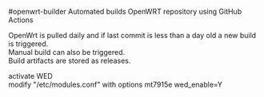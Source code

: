 #openwrt-builder Automated builds OpenWRT repository using GitHub Actions<br>

OpenWrt is pulled daily and if last commit is less than a day old a new build is triggered.<br>
Manual build can also be triggered.<br>
Build artifacts are stored as releases.<br>


activate WED<br>
modify "/etc/modules.conf" with
options mt7915e wed_enable=Y
